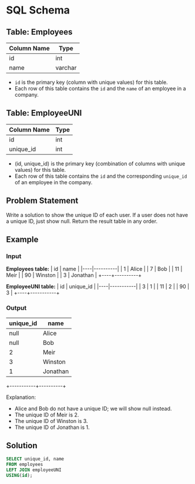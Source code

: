 # SQL Schema

## Table: Employees
| Column Name | Type    |
|-------------|---------|
| id          | int     |
| name        | varchar |

- `id` is the primary key (column with unique values) for this table.
- Each row of this table contains the `id` and the `name` of an employee in a company.

## Table: EmployeeUNI
| Column Name | Type    |
|-------------|---------|
| id          | int     |
| unique_id   | int     |

- (id, unique_id) is the primary key (combination of columns with unique values) for this table.
- Each row of this table contains the `id` and the corresponding `unique_id` of an employee in the company.

## Problem Statement

Write a solution to show the unique ID of each user. If a user does not have a unique ID, just show null.
Return the result table in any order.

## Example

### Input

**Employees table:**
| id | name     |
|----|----------|
| 1  | Alice    |
| 7  | Bob      |
| 11 | Meir     |
| 90 | Winston  |
| 3  | Jonathan |
+----+----------+

**EmployeeUNI table:**
| id | unique_id |
|----|-----------|
| 3  | 1         |
| 11 | 2         |
| 90 | 3         |
+----+-----------+

### Output
| unique_id | name     |
|-----------|----------|
| null      | Alice    |
| null      | Bob      |
| 2         | Meir     |
| 3         | Winston  |
| 1         | Jonathan |
+-----------+----------+

Explanation: 
- Alice and Bob do not have a unique ID; we will show null instead.
- The unique ID of Meir is 2.
- The unique ID of Winston is 3.
- The unique ID of Jonathan is 1.

## Solution

```sql
SELECT unique_id, name
FROM employees
LEFT JOIN employeeUNI
USING(id);
